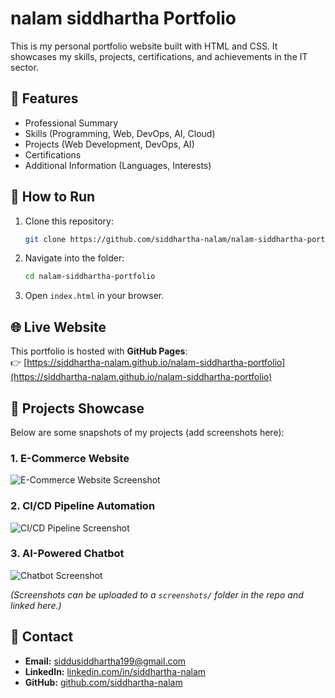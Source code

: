 # nalam siddhartha Portfolio

This is my personal portfolio website built with HTML and CSS. It showcases my skills, projects, certifications, and achievements in the IT sector.

## 🚀 Features
- Professional Summary
- Skills (Programming, Web, DevOps, AI, Cloud)
- Projects (Web Development, DevOps, AI)
- Certifications
- Additional Information (Languages, Interests)

## 📂 How to Run
1. Clone this repository:
   ```bash
   git clone https://github.com/siddhartha-nalam/nalam-siddhartha-portfolio.git
   ```
2. Navigate into the folder:
   ```bash
   cd nalam-siddhartha-portfolio
   ```
3. Open `index.html` in your browser.

## 🌐 Live Website
This portfolio is hosted with **GitHub Pages**:  
👉 [https://siddhartha-nalam.github.io/nalam-siddhartha-portfolio](https://siddhartha-nalam.github.io/nalam-siddhartha-portfolio)

## 📸 Projects Showcase
Below are some snapshots of my projects (add screenshots here):

### 1. E-Commerce Website
![E-Commerce Website Screenshot](screenshots/ecommerce.png)

### 2. CI/CD Pipeline Automation
![CI/CD Pipeline Screenshot](screenshots/cicd.png)

### 3. AI-Powered Chatbot
![Chatbot Screenshot](screenshots/chatbot.png)

*(Screenshots can be uploaded to a `screenshots/` folder in the repo and linked here.)*

## 📧 Contact
- **Email:** siddusiddhartha199@gmail.com  
- **LinkedIn:** [linkedin.com/in/siddhartha-nalam](https://linkedin.com/in/siddhartha-nalam)  
- **GitHub:** [github.com/siddhartha-nalam](https://github.com/siddhartha-nalam)
